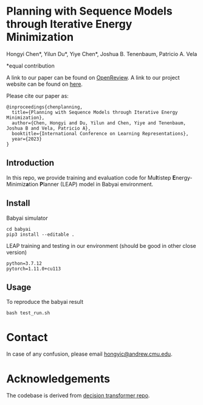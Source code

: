 # Planning with Sequence Models through Iterative Energy Minimization 

Hongyi Chen\*, Yilun Du\*, Yiye Chen\*, Joshua B. Tenenbaum, Patricio A. Vela

\*equal contribution

A link to our paper can be found on [OpenReview](https://openreview.net/forum?id=cVFD6qE8gnY).
A link to our project website can be found on [here](https://hychen-naza.github.io/projects/LEAP/index.html).

Please cite our paper as:

```
@inproceedings{chenplanning,
  title={Planning with Sequence Models through Iterative Energy Minimization},
  author={Chen, Hongyi and Du, Yilun and Chen, Yiye and Tenenbaum, Joshua B and Vela, Patricio A},
  booktitle={International Conference on Learning Representations},
  year={2023}
}
```

## Introduction
In this repo, we provide training and evaluation code for Mu<strong>l</strong>tistep <strong>E</strong>nergy-Minimiz<strong>a</strong>tion <strong>P</strong>lanner (LEAP) model in Babyai environment.


## Install

Babyai simulator
```
cd babyai
pip3 install --editable .
```
LEAP training and testing in our environment (should be good in other close version)
```
python=3.7.12
pytorch=1.11.0+cu113
```

## Usage
To reproduce the babyai result
```
bash test_run.sh
```

# Contact

In case of any confusion, please email hongyic@andrew.cmu.edu.

# Acknowledgements

The codebase is derived from [decision transformer repo](https://github.com/kzl/decision-transformer).
